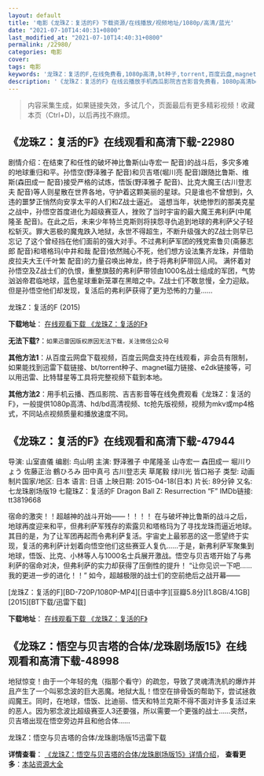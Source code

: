 ```yaml
---
layout: default
title: '电影《龙珠Z：复活的F》下载资源/在线播放/视频地址/1080p/高清/蓝光'
date: "2021-07-10T14:40:31+0800"
last_modified_at: "2021-07-10T14:40:31+0800"
permalink: /22980/
categories: 电影
cover:
tags: 电影
keywords: '龙珠Z：复活的F,在线免费看,1080p高清,bt种子,torrent,百度云盘,magnet,磁力链,迅雷下载资源'
description: '《龙珠Z：复活的F》在线云播放手机西瓜影院吉吉影音免费看，1080p高清bd/hd未删减完整版和tc抢先枪版，mkv/mp4格式，附带bt/torrent种子、magnet/磁力链、百度云盘、网盘资源迅雷下载链接'
---
```


>内容采集生成，如果链接失效，多试几个，页面最后有更多精彩视频！收藏本页（Ctrl+D)，以后再找不麻烦。


## 《龙珠Z：复活的F》在线观看和高清下载-22980

剧情介绍：在结束了和任性的破坏神比鲁斯(山寺宏一 配音)的战斗后，多灾多难的地球重归和平。孙悟空(野泽雅子 配音)和贝吉塔(堀川亮 配音)跟随比鲁斯、维斯(森田成一 配音)接受严格的试炼，悟饭(野泽雅子 配音)、比克大魔王(古川登志夫 配音)等人则星散在世界各地，守护着这颗美丽的星球。只是谁也不曾想到，久违的噩梦正悄然向安享太平的人们和Z战士逼近。   遥想当年，状绝惨烈的那美克星之战中，孙悟空首度进化为超级赛亚人，挫败了当时宇宙的最大魔王弗利萨(中尾隆圣 配音)。在此之后，未来少年特兰克斯则将挟怨寻仇追到地球的弗利萨父子轻松斩灭。罪大恶极的魔鬼跌入地狱，永世不得超生，不断升级强大的Z战士则早已忘记 了这个曾经挡在他们面前的强大对手。不过弗利萨军团的残党索鲁贝(斋藤志郎 配音)和塔格玛(中井和哉 配音)依然贼心不死，他们想方设法集齐龙珠，并借助皮拉夫大王(千叶繁 配音)的力量召唤出神龙，终于将弗利萨带回人间。   满怀着对孙悟空及Z战士们的仇恨，重整旗鼓的弗利萨带领由1000名战士组成的军团，气势汹汹帝君临地球，蓝色星球重新笼罩在黑暗之中。Z战士们不敢怠慢，全力迎敌。但是孙悟空他们却发现，复活后的弗利萨获得了更为恐怖的力量……


龙珠Z：复活的F (2015)

**下载地址**： [在线观看下载 《龙珠Z：复活的F》](https://www.btbtdy.me/btdy/dy136.html) 


**无法下载?**：`如果迅雷因版权原因无法下载，关注微信公众号 `

**其他方法1**：从百度云网盘下载视频，百度云网盘支持在线观看，非会员有限制，如果能找到迅雷下载链接、bt/torrent种子、magnet磁力链接、e2dk链接等，可以用迅雷、比特彗星等工具将完整视频下载到本地。

**其他方法2**：用手机云播、西瓜影院、吉吉影音等在线免费观看《龙珠Z：复活的F》，一般提供1080p高清、hd/bd高清视频、tc抢先版视频，视频为mkv或mp4格式，不同站点视频质量和播放速度不同。


## 《龙珠Z：复活的F》在线观看和高清下载-47944

导演: 山室直儀 编剧: 鸟山明 主演: 野泽雅子 中尾隆圣 山寺宏一 森田成一 堀川りょう 佐藤正治 鶴ひろみ 田中真弓 古川登志夫 草尾毅 绿川光 皆口裕子 类型: 动画 制片国家/地区: 日本 语言: 日语 上映日期: 2015-04-18(日本) 片长: 89分钟 又名: 七龙珠剧场版19 七龍珠Z：复活的F Dragon Ball Z: Resurrection “F” IMDb链接: tt3819668

宿命的激突！！超越神的战斗开始——！！！！ 在与破坏神比鲁斯的战斗之后，地球再度迎来和平，但弗利萨军残存的索露贝和塔格玛为了寻找龙珠而逼近地球。其目的是，为了让军团再起而令弗利萨复活。宇宙史上最邪恶的这一愿望终于实现，复活的弗利萨计划着向悟空他们这些赛亚人复仇……于是，新弗利萨军聚集到地球，悟饭、比克、小林等人与1000名士兵展开激战。悟空与贝吉塔开始了与弗利萨的宿命对决，但弗利萨的实力却获得了压倒性的提升！ “让你见识一下吧……我的更进一步的进化！！” 如今，超越极限的战士们的空前绝后之战开幕——


[龙珠Z：复活的F][BD-720P/1080P-MP4][日语中字][豆瓣5.8分][1.8GB/4.1GB][2015][BT下载/迅雷下载]

**下载地址**： [在线观看下载 《龙珠Z：复活的F》](https://www.btdx8.com/torrent/dragon_ball_z_resurrection_f_2015.html) 


## 《龙珠Z：悟空与贝吉塔的合体/龙珠剧场版15》在线观看和高清下载-48998

地狱惊变！由于一个年轻的鬼（指那个看守）的疏忽，导致了灵魂清洗机的爆炸并且产生了一个叫邪念波的巨大恶魔。地狱大乱！悟空在排骨饭的帮助下，尝试拯救阎魔王。同时，在地球，悟饭、比迪丽、悟天和特兰克斯不得不面对许多复活过来的恶人。因为邪念波比超级赛亚人3还要强，所以需要一个更强的战士……突然，贝吉塔出现在悟空旁边并且和他合体&hellip;…


龙珠Z：悟空与贝吉塔的合体/龙珠剧场版15迅雷下载

**详情查看**： [《龙珠Z：悟空与贝吉塔的合体/龙珠剧场版15》详情介绍](/movie/48998/)， **查看更多**：[本站资源大全](/movie/t/all/)


